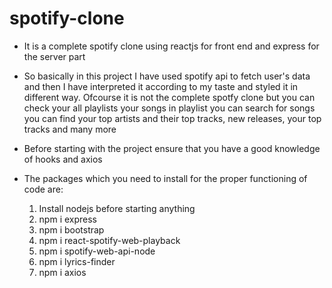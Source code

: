 # spotify-clone
- It is a complete spotify clone using reactjs for front end and express for the server part

- So basically in this project I have used spotify api to fetch user's data and then I have interpreted it according to my taste and styled it in different way. Ofcourse it is not   the complete spotfy clone but you can check your all playlists your songs in playlist you can search for songs you can find your top artists and their top tracks, new releases,   your top tracks and many more

- Before starting with the project ensure that you have a good knowledge of hooks and axios

- The packages which you need to install for the proper functioning of code are:
  1. Install nodejs before starting anything
  2. npm i express
  3. npm i bootstrap
  4. npm i react-spotify-web-playback
  5. npm i spotify-web-api-node
  6. npm i lyrics-finder
  7. npm i axios
